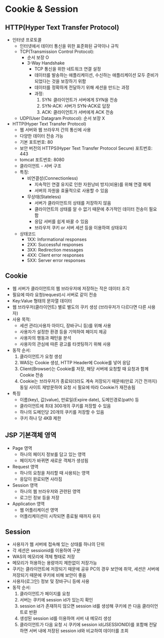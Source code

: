 # Cookie & Session

## HTTP(Hyper Text Transfer Protocol)
* 인터넷 프로토콜
    - 인터넷에서 데이터 통신을 위한 표준화된 규약이나 규칙
    - TCP(Transmission Control Protocol):
        * 순서 보장 O
        * 3-Way Handshake
            - TCP 통신을 위한 네트워크 연결 설정
            - 데이터를 발송하는 애플리케이션, 수신하는 애플리케이션 모두 준비가 되었다는 것을 보장하기 위함
            - 데이터를 정확하게 전달하기 위해 세션을 만드는 과정
            - 과정:
                1. SYN: 클라이언트가 서버에게 SYN을 전송
                2. SYN-ACK: 서버가 SYN-ACK로 답장
                3. ACK: 클라이언트가 서버에게 ACK 전송
    - UDP(User Datagram Protocol): 순서 보장 X
* HTTP(Hyper Text Transfer Protocol)
    - 웹 서버와 웹 브라우저 간의 통신에 사용
    - 다양한 데이터 전송 가능
    - 기본 포트번호: 80
    - 보안 버전의 HTTPS(Hyper Text Transfer Protocol Secure) 포트번호: 443
    - tomcat 포트번호: 8080
    - 클라이언트 - 서버 구조
    - 특징:
        * 비연결성(Connectionless)
            - 지속적인 연결 유지로 인한 자원낭비 방지(비용)를 위해 연결 해제
            - 서버의 자원을 효율적으로 사용할 수 있음
        * 무상태(Stateless)
            - 서버가 클라이언트의 상태를 저장하지 않음
            - 클라이언트의 상태를 알 수 없기 때문에 추가적인 데이터 전송이 필요함
            - 응답 서버를 쉽게 바꿀 수 있음
            - 브라우저 쿠키 or 서버 세션 등을 이용하여 상태유지
    - 상태코드
        * 1XX: Informational responses
        * 2XX: Successful responses
        * 3XX: Redirection messages
        * 4XX: Client error responses
        * 5XX: Server error responses

## Cookie
* 웹 서버가 클라이언트의 웹 브라우저에 저장하는 작은 데이터 조각
* 필요에 따라 요청(request)시 서버로 같이 전송
* Key:Value 형태의 문자열 데이터
* 웹 브라우저(클라이언트) 별로 별도의 쿠키 생성 (브라우저가 다르다면 다른 사용자)
* 사용 목적:
    - 세션 관리(사용자 아이디, 장바구니 등)를 위해 사용
    - 사용자가 설정한 환경 등을 기억하여 페이지 제공
    - 사용자의 행동과 패턴을 분석
    - 사용자의 관심에 따른 광고를 타겟팅하기 위해 사용
* 동작 순서:
    1. 클라이언트가 요청 생성
    2. WAS는 Cookie 생성, HTTP Header에 Cookie를 넣어 응답
    3. Client(Browser)는 Cookie를 저장, 해당 서버에 요청할 때 요청과 함께 Cookie 전송
    4. Cookie는 브라우저가 종료되더라도 계속 저장되기 때문에(만료 기간 전까지) 동일 사이트 재방문하여 요청 시 필요에 따라 Cookie가 재전송됨
* 특징
    - 이름(key), 값(value), 만료일(Expire date), 도메인경로(path) 등
    - 클라이언트에 최대 300개의 쿠키를 저장할 수 있음
    - 하나의 도메인당 20개의 쿠키를 저장할 수 있음
    - 쿠키 하나 당 4KB 제한

## JSP 기본객체 영역
* Page 영역
    - 하나의 페이지 정보를 담고 있는 영역
    - 페이지가 바뀌면 새로운 객체가 생성됨
* Request 영역
    - 하나의 요청을 처리할 때 사용되는 영역
    - 응답이 완료되면 사라짐
* Session 영역
    - 하나의 웹 브라우저와 관련된 영역
    - 로그인 정보 등을 저장
* Application 영역
    - 웹 어플리케이션 영역
    - 어플리케이션이 시작되면 종료될 때까지 유지

## Session
* 사용자가 웹 서버에 접속해 있는 상태를 하나의 단위
* 각 세션은 sessionid를 이용하여 구분
* WAS의 메모리에 객체 형태로 저장
* 메모리가 허용하는 용량까지 제한없이 저장가능
* 쿠키는 클라이언트에 저장되기 때문에 공유 PC의 경우 보안에 취약, 세션은 서버에 저장되기 때문에 쿠키에 비해 보안이 좋음
* 사용자(로그인) 정보 및 장바구니 등에 사용
* 동작 순서:
    1. 클라이언트가 페이지를 요청
    2. 서버는 쿠키에 session id가 있는지 확인
    3. session id가 존재하지 않으면 session id를 생성해 쿠키에 쓴 다음 클라이언트로 반환
    4. 생성된 session id를 이용하여 서버 내 메모리 생성
    5. 클라이언트가 다음 요청 시 쿠키에 session id(JSESSIONID)를 포함해 전달하면 서버 내에 저장된 session id와 비교하여 데이터를 조회